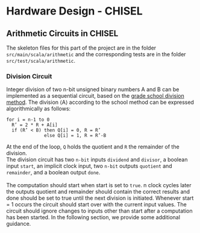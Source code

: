 # Hardware Design - CHISEL

## Arithmetic Circuits in CHISEL
The skeleton files for this part of the project are in the folder ```src/main/scala/arithmetic``` and the corresponding tests are in the folder ```src/test/scala/arithmetic```.

### Division Circuit

Integer division of two n-bit unsigned binary numbers A and B can be implemented as a sequential circuit, based on the [grade school division method](https://en.wikipedia.org/wiki/Long_division). The division
⟨A⟩ according to the school method can be expressed algorithmically as follows:
```
for i = n-1 to 0
  R’ = 2 * R + A[i]
  if (R’ < B) then Q[i] = 0, R = R’
              else Q[i] = 1, R = R’-B
```

At the end of the loop, ```Q``` holds the quotient and ```R``` the remainder of the division. <br>
The division circuit has two ```n-bit``` inputs ```dividend``` and ```divisor```, a boolean input ```start```, an implicit clock input, two ```n-bit``` outputs ```quotient``` and ```remainder```, and a boolean output ```done```. <br><br>
The computation should start when start is set to ```true```. n clock cycles later the outputs quotient and remainder should contain the correct results and done should be set to true until the next division is initiated. Whenever start = 1 occurs the circuit should start over with the current input values. The circuit should ignore changes to inputs other than start after a computation has been started. In the following section, we provide some additional guidance.
